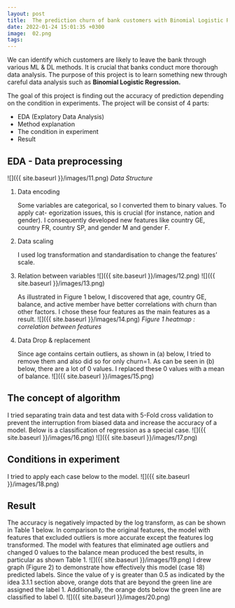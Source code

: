 ```yaml
---
layout: post
title:  The prediction churn of bank customers with Binomial Logistic Regression
date: 2022-01-24 15:01:35 +0300
image:  02.png
tags:   
---
```

We can identify which customers are likely to leave the bank through various ML & DL methods. It is crucial that banks conduct more thorough data analysis. The purpose of this project is to learn something new through careful data analysis such as __Binomial Logistic Regression.__

The goal of this project is finding out the accuracy of prediction depending on the condition in experiments. The project will be consist of 4 parts:
* EDA (Explatory Data Analysis)
* Method explanation
* The condition in experiment
* Result

## EDA - Data preprocessing 
![]({{ site.baseurl }}/images/11.png)
*Data Structure*

1. Data encoding
   
   Some variables are categorical, so I converted them to binary values. To apply cat- egorization issues, this is crucial (for instance, nation and
   gender). I consequently developed new features like country GE, country FR, country SP, and gender M and gender F.
   
2. Data scaling
   
   I used log transformation and standardisation to change the features’ scale.
   
3. Relation between variables
   ![]({{ site.baseurl }}/images/12.png)
   ![]({{ site.baseurl }}/images/13.png)
   
   As illustrated in Figure 1 below, I discovered that age, country GE, balance, and active member have better correlations with churn than other factors.
   I chose these four features as the main features as a result.
   ![]({{ site.baseurl }}/images/14.png)
   *Figure 1 heatmap : correlation between features*

4. Data Drop & replacement
   
   Since age contains certain outliers, as shown in (a) below, I tried to remove them and also did so for only churn=1. As can be seen in (b) below, there    are a lot of 0 values. I replaced these 0 values with a mean of balance.
   ![]({{ site.baseurl }}/images/15.png)

   
## The concept of algorithm

I tried separating train data and test data with 5-Fold cross validation to prevent the interruption from biased data and increase the accuracy of a model.
Below is a classification of regression as a special case.
![]({{ site.baseurl }}/images/16.png)
![]({{ site.baseurl }}/images/17.png)


## Conditions in experiment
I tried to apply each case below to the model.
![]({{ site.baseurl }}/images/18.png)

## Result
The accuracy is negatively impacted by the log transform, as can be shown in Table 1 below. In comparison to the original features, the model with features that excluded outliers is more accurate except the features log transformed. The model with features that eliminated age outliers and changed 0 values to the balance mean produced the best results, in particular as shown Table 1.
![]({{ site.baseurl }}/images/19.png)
I drew graph (Figure 2) to demonstrate how effectively this model (case 18) predicted labels. Since the value of y is greater than 0.5 as indicated by the idea 3.1.1 section above, orange dots that are beyond the green line are assigned the label 1. Additionally, the orange dots below the green line are classified to label 0.
![]({{ site.baseurl }}/images/20.png)


